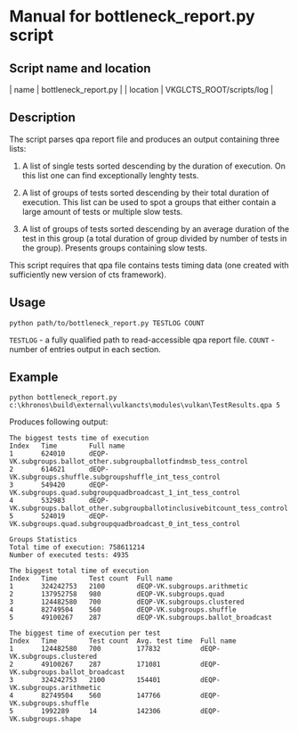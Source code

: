 # Manual for bottleneck_report.py script

## Script name and location

| name     | bottleneck_report.py     |
| location | VKGLCTS_ROOT/scripts/log |

## Description

The script parses qpa report file and produces an output containing three lists:

1. A list of single tests sorted descending by the duration of execution. On this list one can
find exceptionally lenghty tests.

2. A list of groups of tests sorted descending by their total duration of execution. This list
can be used to spot a groups that either contain a large amount of tests or multiple slow tests.

3. A list of groups of tests sorted descending by an average duration of the test in this group
(a total duration of group divided by number of tests in the group). Presents groups containing
slow tests.

This script requires that qpa file contains tests timing data (one created with sufficiently new
version of cts framework).

## Usage

`python path/to/bottleneck_report.py TESTLOG COUNT`

`TESTLOG` - a fully qualified path to read-accessible qpa report file.
`COUNT` - number of entries output in each section.

## Example

`python bottleneck_report.py c:\khronos\build\external\vulkancts\modules\vulkan\TestResults.qpa 5`

Produces following output:

```
The biggest tests time of execution
Index	Time		Full name
1		624010		dEQP-VK.subgroups.ballot_other.subgroupballotfindmsb_tess_control
2		614621		dEQP-VK.subgroups.shuffle.subgroupshuffle_int_tess_control
3		549420		dEQP-VK.subgroups.quad.subgroupquadbroadcast_1_int_tess_control
4		532983		dEQP-VK.subgroups.ballot_other.subgroupballotinclusivebitcount_tess_control
5		524019		dEQP-VK.subgroups.quad.subgroupquadbroadcast_0_int_tess_control

Groups Statistics
Total time of execution: 758611214
Number of executed tests: 4935

The biggest total time of execution
Index	Time		Test count	Full name
1		324242753	2100		dEQP-VK.subgroups.arithmetic
2		137952758	980			dEQP-VK.subgroups.quad
3		124482580	700			dEQP-VK.subgroups.clustered
4		82749504	560			dEQP-VK.subgroups.shuffle
5		49100267	287			dEQP-VK.subgroups.ballot_broadcast

The biggest time of execution per test
Index	Time		Test count	Avg. test time	Full name
1		124482580	700			177832			dEQP-VK.subgroups.clustered
2		49100267	287			171081			dEQP-VK.subgroups.ballot_broadcast
3		324242753	2100		154401			dEQP-VK.subgroups.arithmetic
4		82749504	560			147766			dEQP-VK.subgroups.shuffle
5		1992289		14			142306			dEQP-VK.subgroups.shape
```

